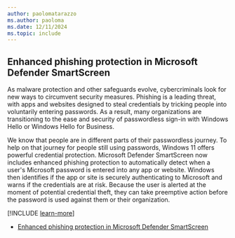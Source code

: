 ```yaml
---
author: paolomatarazzo
ms.author: paoloma
ms.date: 12/11/2024
ms.topic: include
---
```


## Enhanced phishing protection in Microsoft Defender SmartScreen

As malware protection and other safeguards evolve, cybercriminals look for new ways to circumvent security measures. Phishing is a leading threat, with apps and websites designed to steal credentials by tricking people into voluntarily entering passwords. As a result, many organizations are transitioning to the ease and security of passwordless sign-in with Windows Hello or Windows Hello for Business.

We know that people are in different parts of their passwordless journey. To help on that journey for people still using passwords, Windows 11 offers powerful credential protection. Microsoft Defender SmartScreen now includes enhanced phishing protection to automatically detect when a user's Microsoft password is entered into any app or website. Windows then identifies if the app or site is securely authenticating to Microsoft and warns if the credentials are at risk. Because the user is alerted at the moment of potential credential theft, they can take preemptive action before the password is used against them or their organization.

[!INCLUDE [learn-more](learn-more.md)]

- [Enhanced phishing protection in Microsoft Defender SmartScreen](/windows/security/operating-system-security/virus-and-threat-protection/microsoft-defender-smartscreen/enhanced-phishing-protection)
